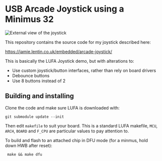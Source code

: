 # USB Arcade Joystick using a Minimus 32

![External view of the joystick](https://jamie.lentin.co.uk/embedded/arcade-joystick/joystick_external.jpeg)

This repository contains the source code for my joystick described here:

https://jamie.lentin.co.uk/embedded/arcade-joystick/

This is basically the LUFA Joystick demo, but with alterations to:

* Use custom joystick/button interfaces, rather than rely on board drivers
* Debounce buttons
* Use 8 buttons instead of 2

## Building and installing

Clone the code and make sure LUFA is downloaded with:

    git submodule update --init

Then edit ``makefile`` to suit your board. This is a standard LUFA makefile,
``MCU``, ``ARCH``, ``BOARD`` and ``F_CPU`` are particular values to pay
attention to.

To build and flash to an attached chip in DFU mode (for a minmus, hold down HWB
after reset):

     make && make dfu
